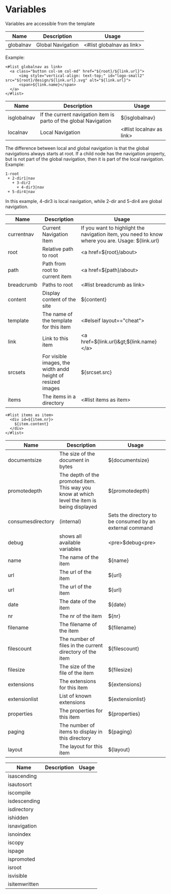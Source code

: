 # Variables

Variables are accessible from the template

|Name|Description|Usage|
|---|---|---|
|globalnav|Global Navigation|&lt;#list globalnav as link&gt;|
Example:
```
<#list globalnav as link>
  <a class="button col-sm col-md" href="${root}/${link.url}">
      <img style="vertical-align: text-top;" id="logo-small2" src="${root}/design/${link.url}.svg" alt="${link.url}">
      <span>${link.name}</span>
  </a>
</#list>
```
|Name|Description|Usage|
|---|---|---|
|isglobalnav|If the current navigation item is parto of the global Navigation|${isglobalnav}|
|localnav|Local Navigation|&lt;#list localnav as link&gt;|
The difference between local and global navigation is that the global navigations always starts at root. If a child
node has the navigation property, but is not part of the global navigation, then it is part of the local navigation. Example:

```
1-root
 + 2-dir1|nav
   + 3-dir2
     + 4-dir3|nav
 + 5-dir4|nav
```
In this example, 4-dir3 is local navigation, while 2-dir and 5-dir4 are global navigation.


|Name|Description|Usage|
|---|---|---|
|currentnav|Current Navigation Item|If you want to highlight the navigation item, you need to know where you are. Usage: ${link.url}|
|root|Relative path to root|&lt;a href=${root}/about&gt;|
|path|Path from root to current item|&lt;a href=${path}/about&gt;|
|breadcrumb|Paths to root|&lt;#list breadcrumb as link&gt;|
|content|Display content of the site|${content}|
|template|The name of the template for this item|&lt;#elseif layout=="cheat"&gt;|
|link|Link to this item|&lt;a href=${link.url}&gt;${link.name}&lt;/a&gt;|
|srcsets|For visible images, the width andd height of resized images|${srcset.src}|
|items|The items in a directory|&lt;#list items as item&gt;|
```
<#list items as item>
  <div id=${item.nr}>
    ${item.content}
  </div>
</#list>
```
|Name|Description|Usage|
|---|---|---|
|documentsize|The size of the document in bytes|${documentsize}|
|promotedepth|The depth of the promoted item. This way you know at which level the item is being displayed|${promotedepth}|
|consumesdirectory|(internal)|Sets the directory to be consumed by an external command|
|debug|shows all available variables|&lt;pre&gt;$debug&lt;pre&gt;|
|name|The name of the item|${name}|
|url|The url of the item|${url}|
|url|The url of the item|${url}|
|date|The date of the item|${date}|
|nr|The nr of the item|${nr}|
|filename|The filename of the item|${filename}|
|filescount|The number of files in the current directory of the item|${filescount}|
|filesize|The size of the file of the item|${filesize}|
|extensions|The extensions for this item|${extensions}|
|extensionlist|List of known extensions|${extensionlist}|
|properties|The properties for this item|${properties}|
|paging|The number of items to display in this directory|${paging}|
|layout|The layout for this item|${layout}|


|Name|Description|Usage|
|---|---|---|
|isascending|||
|isautosort|||
|iscompile|||
|isdescending|||
|isdirectory|||
|ishidden|||
|isnavigation|||
|isnoindex|||
|iscopy|||
|ispage|||
|ispromoted|||
|isroot|||
|isvisible|||
|isitemwritten|||
